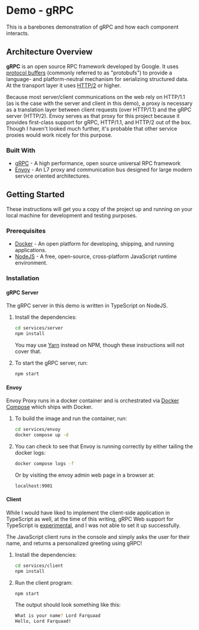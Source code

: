 # Demo - gRPC

This is a barebones demonstration of gRPC and how each component interacts.

## Architecture Overview

**gRPC** is an open source RPC framework developed by Google.
It uses [protocol buffers](https://protobuf.dev/) (commonly referred to as "protobufs") to provide a language- and platform-neutral mechanism for serializing structured data.
At the transport layer it uses [HTTP/2](https://datatracker.ietf.org/doc/html/rfc9113) or higher.

Because most server/client communications on the web rely on HTTP/1.1 (as is the case with the server and client in this demo), a proxy is necessary as a translation layer between client requests (over HTTP/1.1) and the gRPC server (HTTP/2).
Envoy serves as that proxy for this project because it provides first-class support for gRPC, HTTP/1.1, and HTTP/2 out of the box.
Though I haven't looked much further, it's probable that other service proxies would work nicely for this purpose.

### Built With

*   [gRPC](https://grpc.io/) - A high performance, open source universal RPC framework
*   [Envoy](https://www.envoyproxy.io/) - An L7 proxy and communication bus designed for large modern service oriented architectures.

## Getting Started

These instructions will get you a copy of the project up and running on your local machine for development and testing purposes.

### Prerequisites

*   [Docker](https://www.docker.com/) - An open platform for developing, shipping, and running applications.
*   [NodeJS](https://nodejs.org/en) - A free, open-source, cross-platform JavaScript runtime environment.

### Installation

#### gRPC Server

The gRPC server in this demo is written in TypeScript on NodeJS.

1.  Install the dependencies:

    ```sh
    cd services/server
    npm install
    ```

    You may use [Yarn](https://yarnpkg.com/) instead on NPM, though these instructions will not cover that.

2.  To start the gRPC server, run:

    ```sh
    npm start
    ```

#### Envoy

Envoy Proxy runs in a docker container and is orchestrated via [Docker Compose](https://docs.docker.com/compose/) which ships with Docker.

1.  To build the image and run the container, run:

    ```sh
    cd services/envoy
    docker compose up -d
    ```

2.  You can check to see that Envoy is running correctly by either tailing the docker logs:

    ```sh
    docker compose logs -f
    ```

    Or by visiting the envoy admin web page in a browser at:

    ```sh
    localhost:9901
    ```

#### Client

While I would have liked to implement the client-side application in TypeScript as well, at the time of this writing, gRPC Web support for TypeScript is [experimental](https://www.npmjs.com/package/grpc-web#typescript-support), and I was not able to set it up successfully.

The JavaScript client runs in the console and simply asks the user for their name, and returns a personalized greeting using gRPC!

1.  Install the dependencies:

    ```sh
    cd services/client
    npm install
    ```

2.  Run the client program:

    ```sh
    npm start
    ```

    The output should look something like this:

    ```sh
    What is your name? Lord Farquaad
    Hello, Lord Farquaad!
    ```
